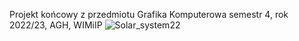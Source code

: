 Projekt końcowy z przedmiotu Grafika Komputerowa semestr 4, rok 2022/23, AGH, WIMiIP
![Solar_system22](https://github.com/kacperpap/OpenGL_solar_system/assets/96913669/2988c2f9-11d0-4b01-b94d-4c7fd5c66a45)
